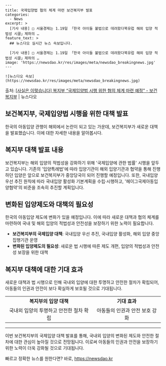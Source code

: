     ---
    title: 국제입양법 협의 체계 마련 보건복지부 발표
    categories:
      - News
    excerpt: >
      [기사 내용] □ 서울경제는 1.19일 「한국 아이들 불법으로 데려왔다북유럽 해외 입양 적법성 시끌」제하의 …
    feature_text: >
      ## 뉴스다오 실시간 뉴스 속보입니다.
    
      [기사 내용] □ 서울경제는 1.19일 「한국 아이들 불법으로 데려왔다북유럽 해외 입양 적법성 시끌」제하의 …
    image: 'https://newsdao.kr/res/images/meta/newsdao_breakingnews.jpg'
    ---
    
    ![뉴스다오 속보](https://newsdao.kr/res/images/meta/newsdao_breakingnews.jpg)

<p>출처: <a href="https://newsdao.kr/3061" rel="dofollow">[사실은 이렇습니다] 복지부 “국제입양법 시행 위한 협의 체계 마련 예정” - 보건복지부</a> | 뉴스다오</p>

<h2>보건복지부, 국제입양법 시행을 위한 대책 발표</h2>
<p data-ke-size="size16">한국의 아동입양 관행이 해외에서 논란이 되고 있는 가운데, 보건복지부가 새로운 대책을 발표했습니다. 이에 대한 자세한 내용을 알아봅시다.</p>

<h2 data-ke-size="size26">복지부 대책 발표 내용</h2>
<p data-ke-size="size16">보건복지부는 해외 입양의 적법성을 강화하기 위해 '국제입양에 관한 법률' 시행을 앞두고 있습니다. 기존의 '입양특례법'에 따라 입양기관이 해외 입양기관과 협약을 통해 진행하던 입양은 앞으로 보건복지부가 중앙당국이 되어 진행할 예정입니다. 또한, 국내입양 우선 추진 원칙에 따라 국내입양 활성화 기본계획을 수립·시행하고, '헤이그국제아동입양협약'의 비준을 조속히 추진할 계획입니다.</p>

<h2 data-ke-size="size26">변화된 입양제도와 대책의 필요성</h2>
<p data-ke-size="size16">한국의 아동입양 제도에 변화가 있을 예정입니다. 이에 따라 새로운 대책과 협의 체계를 마련하여 국내 및 해외 입양의 적법성과 안전성을 보장하기 위한 노력이 필요합니다.</p>

<ul>
  <li><b>보건복지부의 국제입양 대책</b>: 국내입양 우선 추진, 국내입양 활성화, 해외 입양 중앙집행기관 운영</li>
  <li><b>변화된 입양제도의 필요성</b>: 새로운 법 시행에 따른 제도 개편, 입양의 적법성과 안전성 보장을 위한 대책</li>
</ul>

<h2 data-ke-size="size26">복지부 대책에 대한 기대 효과</h2>
<p data-ke-size="size16">새로운 대책과 법 시행으로 인해 국내외 입양에 대한 투명하고 안전한 절차가 확립되어, 아동들의 인권과 안전이 보다 확실하게 보호될 것으로 기대됩니다.</p>

<table>
	<tr>
	  <td style="text-align: center; height: 17px;"><b>복지부의 입양 대책</b></td>
	  <td style="text-align: center; height: 17px;"><b>기대 효과</b></td>
	</tr>
	<tr>
	  <td style="text-align: center; height: 17px;">국내외 입양의 투명하고 안전한 절차 확립</td>
	  <td style="text-align: center; height: 17px;">아동들의 인권과 안전 보호 강화</td>
	</tr>
</table>

<hr>
<p data-ke-size="size16">이번 보건복지부의 국제입양 대책 발표를 통해, 국내외 입양의 변화된 제도와 안전한 절차에 대한 관심이 높아질 것으로 전망됩니다. 이로써 아동들의 인권과 안전을 보장하기 위한 노력이 더욱 강화될 것으로 기대됩니다.</p> 

빠르고 정확한 뉴스를 원한다면? 바로, <a href="https://newsdao.kr" rel="dofollow">https://newsdao.kr</a>


    
